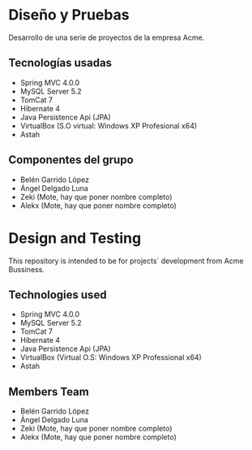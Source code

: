 # Diseño y Pruebas

  Desarrollo de una serie de proyectos de la empresa Acme.
  
  ## Tecnologías usadas
  
  * Spring MVC 4.0.0
  * MySQL Server 5.2
  * TomCat 7
  * Hibernate 4
  * Java Persistence Api (JPA)
  * VirtualBox (S.O virtual: Windows XP Profesional x64)
  * Astah
  
  ## Componentes del grupo
  
  * Belén Garrido López
  * Ángel Delgado Luna
  * Zeki (Mote, hay que poner nombre completo)
  * Alekx (Mote, hay que poner nombre completo)

# Design and Testing

  This repository is intended to be for projects´ development from Acme Bussiness.
  
  ## Technologies used
  
  * Spring MVC 4.0.0
  * MySQL Server 5.2
  * TomCat 7
  * Hibernate 4
  * Java Persistence Api (JPA)
  * VirtualBox (Virtual O.S: Windows XP Professional x64)
  * Astah
  
  ## Members Team
  
  * Belén Garrido López
  * Ángel Delgado Luna
  * Zeki (Mote, hay que poner nombre completo)
  * Alekx (Mote, hay que poner nombre completo)
